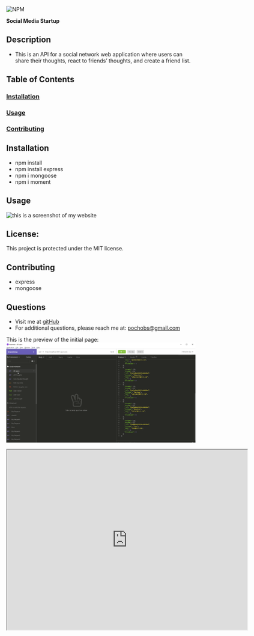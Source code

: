 ![NPM](https://img.shields.io/npm/l/inquirer)

**Social Media Startup**

  ## **Description**
  * This is an API for a social network web application where users can share their thoughts, react to friends’ thoughts, and create a friend list.
   
  ## **Table of Contents**
  ### [Installation](#Installation)
  ### [Usage](#Usage) 
  ### [Contributing](#contributing)
    
  ## Installation
  * npm install
  * npm install express
  * npm i mongoose
  * npm i moment
  
  
  ## Usage
 ![this is a screenshot of my website](./screenshot.png)
 
 


  ## **License:**
  This project is protected under the MIT license.

  ## Contributing
  * express
  * mongoose
  
  ## **Questions**
  * Visit me at [gitHub](http://www.github.com/pochobs)
  * For additional questions, please reach me at: [pochobs@gmail.com](mailto:pochobs@gmail.com)

This is the preview of the initial page:
<img src="./all-user-ss.png">

  <iframe src="https://drive.google.com/file/d/1TW4yEoyeoKr2Fnep-O5i5fTVyhI0NwkZ/preview" width="640" height="480"></iframe>
